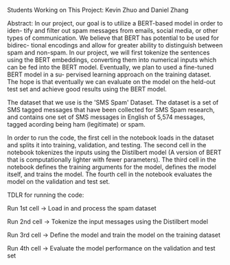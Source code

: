 Students Working on This Project: Kevin Zhuo and Daniel Zhang 

Abstract:
In our project, our goal is to utilize a BERT-based model in order to iden-
tify and filter out spam messages from emails, social media, or other types of
communication. We believe that BERT has potential to be used for bidirec-
tional encodings and allow for greater ability to distinguish between spam and
non-spam. In our project, we will first tokenize the sentences using the BERT
embeddings, converting them into numerical inputs which can be fed into the
BERT model. Eventually, we plan to used a fine-tuned BERT model in a su-
pervised learning approach on the training dataset. The hope is that eventually
we can evaluate on the model on the held-out test set and achieve good results
using the BERT model. 

The dataset that we use is the 'SMS Spam' Dataset. The dataset is a set of SMS tagged messages that have been collected for SMS Spam research, and contains one set of SMS messages in English of 5,574 messages, tagged acording being ham (legitimate) or spam.

In order to run the code, the first cell in the notebook loads in the dataset and splits it into training, validation, and testing. The second cell in the notebook tokenizes the inputs using the Distilbert model (A version of BERT that is computationally lighter with fewer parameters). The third cell in the notebook defines the training arguments for the model, defines the model itself, and trains the model. The fourth cell in the notebook evaluates the model on the validation and test set. 

TDLR for running the code:

Run 1st cell -> Load in and process the spam dataset

Run 2nd cell -> Tokenize the input messages using the Distilbert model

Run 3rd cell -> Define the model and train the model on the training dataset

Run 4th cell -> Evaluate the model performance on the validation and test set

